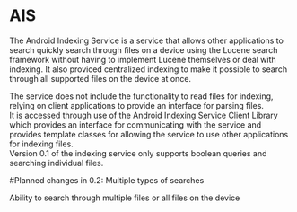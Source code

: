 # AIS

The Android Indexing Service is a service that allows other applications to search quickly search through files on a device using the Lucene search framework without having to implement Lucene themselves or deal with indexing. It also proviced centralized indexing to make it possible to search through all supported files on the device at once.<div>
The service does not include the functionality to read files for indexing, relying on client applications to provide an interface for parsing files.<div>
It is accessed through use of the Android Indexing Service Client Library which provides an interface for communicating with the service and provides template classes for allowing the service to use other applications for indexing files.<div>
Version 0.1 of the indexing service only supports boolean queries and searching individual files.<div>

#Planned changes in 0.2:
Multiple types of searches<div>
Ability to search through multiple files or all files on the device<div>

